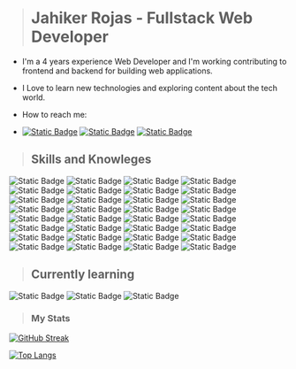 > # Jahiker Rojas - Fullstack Web Developer

- I'm a 4 years experience Web Developer and I'm working contributing to frontend and backend for building web applications.

- I Love to learn new technologies and exploring content about the tech world.

- How to reach me:

- [![Static Badge](https://img.shields.io/badge/-Linkedin-blue?style=flat&logo=Linkedin&logoColor=white)](https://www.linkedin.com/in/jahiker-robert-rojas-zuniga-726b20121/)
[![Static Badge](https://img.shields.io/badge/-Portfolio-green?style=flat&logo=linkfire&logoColor=white)](https://jahiker.github.io/jahiker/)
[![Static Badge](https://img.shields.io/badge/-Email-red?style=flat&logo=gmail&logoColor=white)](mailto:rojasjahiker@gmail.com)

> ## Skills and Knowleges

![Static Badge](https://img.shields.io/badge/html-gray?logo=html5)
![Static Badge](https://img.shields.io/badge/css-gray?logo=css3)
![Static Badge](https://img.shields.io/badge/javascript-gray?logo=javascript)
![Static Badge](https://img.shields.io/badge/typescript-gray?logo=typescript)
![Static Badge](https://img.shields.io/badge/php-gray?logo=php)
![Static Badge](https://img.shields.io/badge/react-gray?logo=react)
![Static Badge](https://img.shields.io/badge/nextdotjs-gray?logo=nextdotjs)
![Static Badge](https://img.shields.io/badge/vue-gray?logo=vuedotjs)
![Static Badge](https://img.shields.io/badge/astro-gray?logo=astro)
![Static Badge](https://img.shields.io/badge/svelte-gray?logo=svelte)
![Static Badge](https://img.shields.io/badge/laravel-gray?logo=laravel)
![Static Badge](https://img.shields.io/badge/tailwindcss-gray?logo=tailwindcss)
![Static Badge](https://img.shields.io/badge/bootstrap-gray?logo=bootstrap)
![Static Badge](https://img.shields.io/badge/sass-gray?logo=sass)
![Static Badge](https://img.shields.io/badge/less-gray?logo=less)
![Static Badge](https://img.shields.io/badge/stylus-gray?logo=stylus)
![Static Badge](https://img.shields.io/badge/shopify-gray?logo=shopify)
![Static Badge](https://img.shields.io/badge/wordpress-gray?logo=wordpress)
![Static Badge](https://img.shields.io/badge/strapi-gray?logo=strapi)
![Static Badge](https://img.shields.io/badge/mysql-gray?logo=mysql)
![Static Badge](https://img.shields.io/badge/postman-gray?logo=postman)
![Static Badge](https://img.shields.io/badge/git-gray?logo=git)
![Static Badge](https://img.shields.io/badge/github-gray?logo=github)
![Static Badge](https://img.shields.io/badge/docker-gray?logo=docker)
![Static Badge](https://img.shields.io/badge/webpack-gray?logo=webpack)
![Static Badge](https://img.shields.io/badge/vite-gray?logo=vite)
![Static Badge](https://img.shields.io/badge/babel-gray?logo=babel)
![Static Badge](https://img.shields.io/badge/babel-gray?logo=babel)
![Static Badge](https://img.shields.io/badge/visualstudiocode-gray?logo=visualstudiocode)
![Static Badge](https://img.shields.io/badge/windows-gray?logo=windows)
![Static Badge](https://img.shields.io/badge/adobexd-gray?logo=adobexd)
![Static Badge](https://img.shields.io/badge/figma-gray?logo=figma)

> ## Currently learning

![Static Badge](https://img.shields.io/badge/nodejs-gray?logo=nodedotjs)
![Static Badge](https://img.shields.io/badge/mongodb-gray?logo=mongodb)
![Static Badge](https://img.shields.io/badge/docker-gray?logo=docker)

> ### My Stats

[![GitHub Streak](https://github-readme-streak-stats.herokuapp.com?user=jahiker&theme=dark)](https://git.io/streak-stats)

[![Top Langs](https://github-readme-stats.vercel.app/api/top-langs/?username=jahiker&layout=compact&theme=vision-friendly-dark)](https://github.com/anuraghazra/github-readme-stats)
